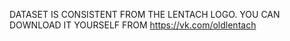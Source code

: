 DATASET IS CONSISTENT FROM THE LENTACH LOGO. YOU CAN DOWNLOAD IT YOURSELF FROM https://vk.com/oldlentach
